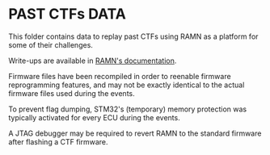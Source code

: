 # PAST CTFs DATA

This folder contains data to replay past CTFs using RAMN as a platform for some of their challenges.

Write-ups are available in [RAMN's documentation](https://ramn.readthedocs.io/en/latest/ctf_writeups.html). 

Firmware files have been recompiled in order to reenable firmware reprogramming features, and may not be exactly identical to the actual firmware files used during the events. 

To prevent flag dumping, STM32's (temporary) memory protection was typically activated for every ECU during the events. 

A JTAG debugger may be required to revert RAMN to the standard firmware after flashing a CTF firmware.

